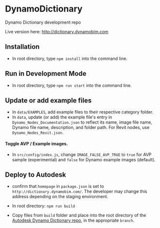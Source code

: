 # DynamoDictionary

Dynamo Dictionary development repo

Live version here: http://dictionary.dynamobim.com

## Installation
- In root directory, type ```npm install``` into the command line.

## Run in Development Mode
- In root directory, type ```npm run start``` into the command line.

## Update or add example files
- In `data/EXAMPLES`, add example files to their respective category folder.
- In `data`, update (or add) the example file's entry in `Dynamo_Nodes_Documentation.json` to reflect its name, image file name, Dynamo file name, description, and folder path. For Revit nodes, use `Dynamo_Nodes_Revit.json`.

#### Toggle AVP / Example images.
- In `src/config/index.js`,  change `IMAGE_FALSE_AVP_TRUE` to `true` for AVP sample (experimental) and `false` for Dynamo example images (default).

## Deploy to Autodesk

- confirm that `homepage` in `package.json` is set to `http://dictionary.dynamobim.com/`. The developer may change this address depending on the staging environment.

- In root directory: ```npm run build```

- Copy files from `build` folder and place into the root directory of the [Autodesk Dynamo Dictionary repo](https://github.com/DynamoDS/DynamoDictionary), in the appropriate `branch`.
